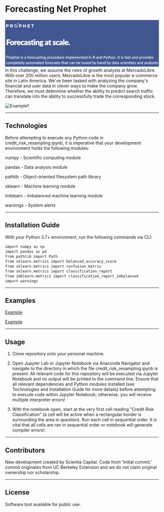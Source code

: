 # Forecasting Net Prophet
![Forecasting_Net_Prophet](https://github.com/ScientiaCapital/Prophet-Growth-Analysis/blob/main/Resources/Screen%20Shot%202021-05-22%20at%209.56.41%20AM.png)
In this challenge, we assume the roles of growth analysts at MercadoLibre. With over 200 million users, MercadoLibre is the most popular e-commerce site in Latin America. We've been tasked with analyzing the company's financial and user data in clever ways to make the company grow. Therefore, we must determine whether the ability to predict search traffic can translate into the ability to successfully trade the corresponding stock.

![Example1]()

---

## Technologies


Before attempting to execute any Python code in credit_risk_resampling.ipynb, it is imperative that your development environment holds the following modules:

numpy - Scientific computing module

pandas - Data analysis module

pathlib - Object-oriented filesystem path library

sklearn - Machine learning module

imblearn - Imbalanced machine learning module

warnings - System alerts

---

## Installation Guide

With your Python 3.7+ environment, run the following commands via CLI:

```
import numpy as np
import pandas as pd
from pathlib import Path
from sklearn.metrics import balanced_accuracy_score
from sklearn.metrics import confusion_matrix
from sklearn.metrics import classification_report
from imblearn.metrics import classification_report_imbalanced
import warnings

```

---

## Examples

[Example]()

[Example]()

---

## Usage

1.  Clone repository onto your personal machine.

2.  Open Jupyter Lab or Jupyter Notebook via Anaconda Navigator and navigate to the directory in which the file credit_risk_resampling.ipynb is present. All relevant code for this repository will be executed via Jupyter Notebook and no output will be printed to the command line. Ensure that all relevant dependencies and Python modules installed (see Technologies and Installation Guide for more details) before attempting to execute code within Jupyter Notebook; otherwise, you will receive multiple interpreter errors!

3.  With the notebook open, start at the very first cell reading "Credit Risk Classification" (a cell will be active when a rectangular border is surrounding the area in question). Run each cell in sequential order. It is vital that all cells are ran in sequential order or notebook will generate compiler errors!.

---

## Contributors

New development created by Scientia Capital. Code from 'Initial commit.' commit originates from UC Berkeley Extension and we do not claim original ownership nor scholarship.

---

## License

Software tool available for public use. 
